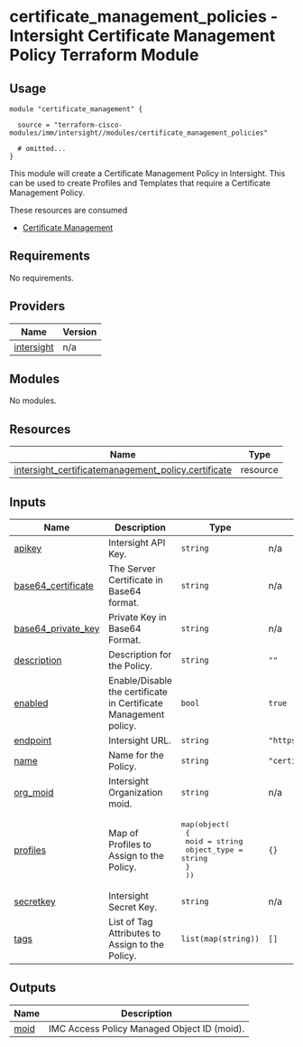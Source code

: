 # certificate_management_policies - Intersight Certificate Management Policy Terraform Module

## Usage

```hcl
module "certificate_management" {

  source = "terraform-cisco-modules/imm/intersight//modules/certificate_management_policies"

  # omitted...
}
```

This module will create a Certificate Management Policy in Intersight.  This can be used to create Profiles and Templates that require a Certificate Management Policy.  

These resources are consumed

* [Certificate Management](https://registry.terraform.io/providers/CiscoDevNet/intersight/latest/docs/resources/certificatemanagement_policy)

<!-- BEGINNING OF PRE-COMMIT-TERRAFORM DOCS HOOK -->
## Requirements

No requirements.

## Providers

| Name | Version |
|------|---------|
| <a name="provider_intersight"></a> [intersight](#provider\_intersight) | n/a |

## Modules

No modules.

## Resources

| Name | Type |
|------|------|
| [intersight_certificatemanagement_policy.certificate](https://registry.terraform.io/providers/CiscoDevNet/intersight/latest/docs/resources/certificatemanagement_policy) | resource |

## Inputs

| Name | Description | Type | Default | Required |
|------|-------------|------|---------|:--------:|
| <a name="input_apikey"></a> [apikey](#input\_apikey) | Intersight API Key. | `string` | n/a | yes |
| <a name="input_base64_certificate"></a> [base64\_certificate](#input\_base64\_certificate) | The Server Certificate in Base64 format. | `string` | n/a | yes |
| <a name="input_base64_private_key"></a> [base64\_private\_key](#input\_base64\_private\_key) | Private Key in Base64 Format. | `string` | n/a | yes |
| <a name="input_description"></a> [description](#input\_description) | Description for the Policy. | `string` | `""` | no |
| <a name="input_enabled"></a> [enabled](#input\_enabled) | Enable/Disable the certificate in Certificate Management policy. | `bool` | `true` | no |
| <a name="input_endpoint"></a> [endpoint](#input\_endpoint) | Intersight URL. | `string` | `"https://intersight.com"` | no |
| <a name="input_name"></a> [name](#input\_name) | Name for the Policy. | `string` | `"certificate"` | no |
| <a name="input_org_moid"></a> [org\_moid](#input\_org\_moid) | Intersight Organization moid. | `string` | n/a | yes |
| <a name="input_profiles"></a> [profiles](#input\_profiles) | Map of Profiles to Assign to the Policy. | <pre>map(object(<br>    {<br>      moid        = string<br>      object_type = string<br>    }<br>  ))</pre> | `{}` | no |
| <a name="input_secretkey"></a> [secretkey](#input\_secretkey) | Intersight Secret Key. | `string` | n/a | yes |
| <a name="input_tags"></a> [tags](#input\_tags) | List of Tag Attributes to Assign to the Policy. | `list(map(string))` | `[]` | no |

## Outputs

| Name | Description |
|------|-------------|
| <a name="output_moid"></a> [moid](#output\_moid) | IMC Access Policy Managed Object ID (moid). |
<!-- END OF PRE-COMMIT-TERRAFORM DOCS HOOK -->
